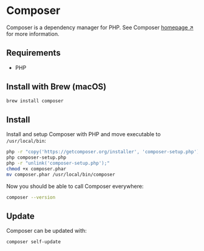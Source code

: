 # Composer

Composer is a dependency manager for PHP. See Composer [homepage ↗️](https://getcomposer.org/) for more information.

## Requirements

- PHP

## Install with Brew (macOS)

``` sh
brew install composer
```

## Install

Install and setup Composer with PHP and move executable to `/usr/local/bin`:

``` sh
php -r "copy('https://getcomposer.org/installer', 'composer-setup.php');"
php composer-setup.php
php -r "unlink('composer-setup.php');"
chmod +x composer.phar
mv composer.phar /usr/local/bin/composer
```

Now you should be able to call Composer everywhere:

``` sh
composer --version
```

## Update

Composer can be updated with:

``` sh
composer self-update
```

